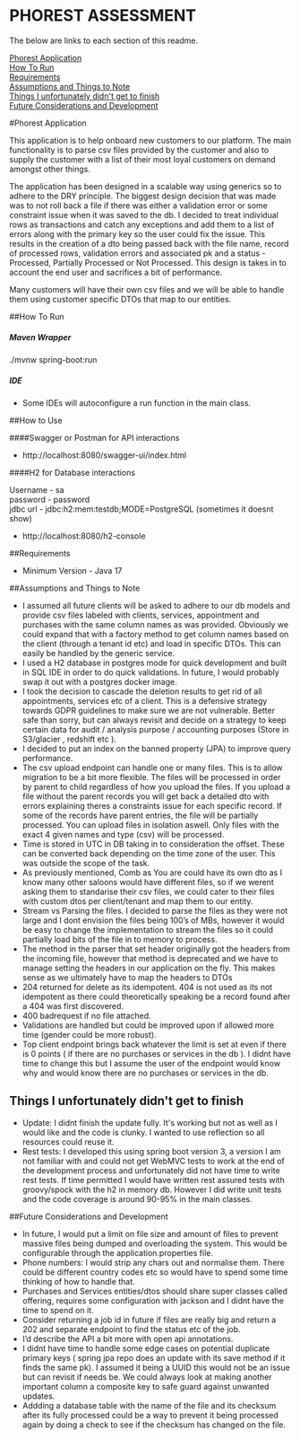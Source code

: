 # PHOREST ASSESSMENT

The below are links to each section of this readme.

[Phorest Application](#phorest-application)  
[How To Run](#how-to-run)  
[Requirements](#requirements)  
[Assumptions and Things to Note](#Assumptions)   
[Things I unfortunately didn't get to finish](#things-i-unfortunately-didnt-get-to-finish)   
[Future Considerations and Development](#future-considerations)  

#Phorest Application   

This application is to help onboard new customers to our platform. 
The main functionality is to parse csv files provided by the customer
and also to supply the customer with a list of their most loyal customers
on demand amongst other things.   
  
The application has been designed in a scalable way using generics
so to adhere to the DRY principle. The biggest design decision that was made
was to not roll back a file if there was either a validation error or some constraint
issue when it was saved to the db. I decided to treat individual rows as transactions and
catch any exceptions and add them to a list of errors along with the primary key so the user
could fix the issue. This results in the creation of a dto being passed back with the file name,
record of processed rows, validation errors and associated pk and a status - Processed, Partially
Processed or Not Processed. This design is takes in to account the end user and sacrifices a bit of
performance. 

Many customers will have their own csv files
and we will be able to handle them using customer specific DTOs that map to our entities. 


##How To Run
##### Maven Wrapper
./mvnw spring-boot:run

##### IDE
- Some IDEs will autoconfigure a run function in the main class.

##How to Use

####Swagger or Postman for API interactions 
- http://localhost:8080/swagger-ui/index.html    

####H2 for Database interactions   

Username - sa  
password - password  
jdbc url - jdbc:h2:mem:testdb;MODE=PostgreSQL (sometimes it doesnt show)

- http://localhost:8080/h2-console   

##Requirements  
- Minimum Version - Java 17

##Assumptions and Things to Note

- I assumed all future clients will be asked to adhere to our db models and provide csv 
files labeled with clients, services, appointment and purchases with the same column 
names as was provided. Obviously we could expand that with a factory method to get column names
based on the client (through a tenant id etc) and load in specific DTOs. This can easily be
handled by the generic service. 
- I used a H2 database in postgres mode for quick development and built in SQL IDE
in order to do quick validations. In future, I would probably swap it out with a postgres
docker image.
- I took the decision to cascade the deletion results to get rid of all appointments, services etc of a client.
This is a defensive strategy towards GDPR guidelines to make sure we are not vulnerable. 
Better safe than sorry, but can always revisit and decide on a strategy to keep certain 
data for audit / analysis purpose / accounting purposes (Store in S3/glacier , redshift etc ).
- I decided to put an index on the banned property (JPA) to improve query performance.
- The csv upload endpoint can handle one or many files. This is to allow migration to be a bit more flexible. 
The files will be processed in order by parent to child regardless of how you upload the 
files. If you upload a file without the parent records you will get back a detailed dto
with errors explaining theres a constraints issue for each specific record. If some of the records have parent entries,
the file will be partially processed. You can upload files in isolation aswell. Only files with the exact
4 given names and type (csv) will be processed.
- Time is stored in UTC in DB taking in to consideration the offset. These can be converted back depending 
on the time zone of the user. This was outside the scope of the task.
- As previously mentioned, Comb as You are could have its own dto as I know many other saloons would have different files,
so if we werent asking them to standarise their csv files, we could cater to their files with custom dtos 
per client/tenant and map them to our entity.
- Stream vs Parsing the files. I decided to parse the files as they were not large and I dont envision 
the files being 100’s of MBs, however it would be easy to change the implementation
to stream the files so it could partially load bits of the file in to memory to process.
- The method in the parser that set header originally got the headers from the incoming file, 
however that method is deprecated and we have to manage setting the headers in our application on the fly. 
This makes sense as we ultimately have to map the headers to DTOs
- 204 returned for delete as its idempotent. 404 is not used as its not idempotent as there could theoretically
speaking be a record found after a 404 was first discovered.
- 400 badrequest if no file attached.
- Validations are handled but could be improved upon if allowed more time (gender could be more robust).
- Top client endpoint brings back whatever the limit is set at even if there is 0 points ( if there are no purchases or
services in the db ). I didnt have time to change this but I assume the user of the endpoint
would know why and would know there are no purchases or services in the db.

## Things I unfortunately didn't get to finish
- Update: I didnt finish the update fully. It's working but not as well as I would like and the code
is clunky. I wanted to use reflection so all resources could reuse it.
- Rest tests: I developed this using spring boot version 3, a version I am not familiar with and could not get WebMVC tests to work
at the end of the development process and unfortunately did not have time to write rest tests. If time permitted I would
have written rest assured tests with groovy/spock with the h2 in memory db. However I did write unit tests and the code 
coverage is around 90-95% in the main classes.

##Future Considerations and Development
- In future, I would put a limit on file size and amount of files to prevent massive files being dumped and
overloading the system. This would be configurable through the application.properties file.
- Phone numbers: I would strip any chars out and normalise them. There could be different country codes
etc so would have to spend some time thinking of how to handle that.
- Purchases and Services entities/dtos should share super classes called offering, 
requires some configuration with jackson and I didnt have the time to spend on it.
- Consider returning a job id in future if files are really big and return a 202 
and separate endpoint to find the status etc of the job.
- I’d describe the API a bit more with open api annotations.
- I didnt have time to handle some edge cases on potential duplicate primary keys 
( spring jpa repo does an update with its save method if it finds the same pk). 
I assumed it being a UUID this would not be an issue but can revisit if needs be. 
We could always look at making another important column a composite key to safe guard against
unwanted updates.
- Addding a database table with the name of the file and its checksum after its fully processed
could be a way to prevent it being processed again by doing a check to see if the checksum has 
changed on the file.
